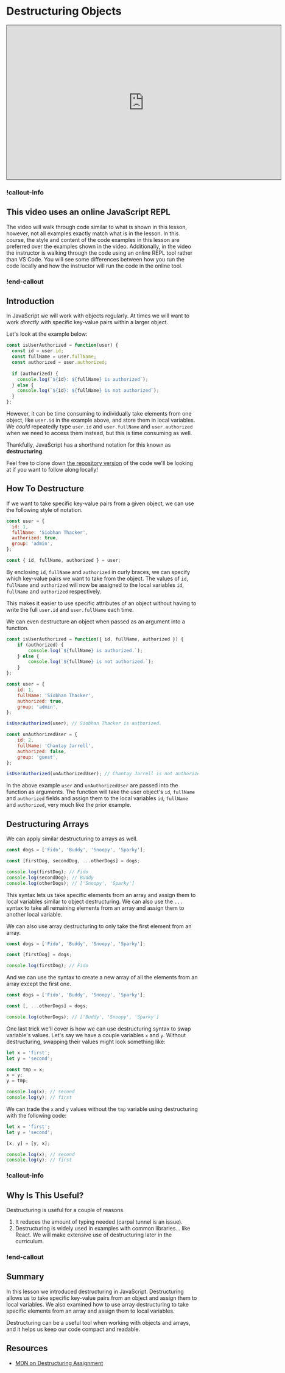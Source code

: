 # Destructuring Objects

<iframe src="https://adaacademy.hosted.panopto.com/Panopto/Pages/Embed.aspx?pid=451968fb-cee3-408a-b3c8-ade2000e6320&autoplay=false&offerviewer=true&showtitle=true&showbrand=false&captions=true&interactivity=all" height="405" width="720" style="border: 1px solid #464646;" allowfullscreen allow="autoplay"></iframe>

### !callout-info

## This video uses an online JavaScript REPL

The video will walk through code similar to what is shown in this lesson, however, not all examples exactly match what is in the lesson. In this course, the style and content of the code examples in this lesson are preferred over the examples shown in the video. Additionally, in the video the instructor is walking through the code using an online REPL tool rather than VS Code. You will see some differences between how you run the code locally and how the instructor will run the code in the online tool. 

### !end-callout

## Introduction

In JavaScript we will work with objects regularly. At times we will want to work _directly_ with specific key-value pairs within a larger object.  

Let's look at the example below:

```javascript
const isUserAuthorized = function(user) {
  const id = user.id;
  const fullName = user.fullName;
  const authorized = user.authorized;
  
  if (authorized) {
    console.log(`${id}: ${fullName} is authorized`);
  } else {
    console.log(`${id}: ${fullName} is not authorized`);
  }
};
```

However, it can be time consuming to individually take elements from one object, like `user.id` in the example above, and store them in local variables.  We _could_ repeatedly type `user.id` and `user.fullName` and `user.authorized` when we need to access them instead, but this is time consuming as well. 

Thankfully, JavaScript has a shorthand notation for this known as **destructuring**.

Feel free to clone down [the repository version](https://github.com/AdaGold/destructuring-objects-js) of the code we'll be looking at if you want to follow along locally!

## How To Destructure

If we want to take specific key-value pairs from a given object, we can use the following style of notation.

```javascript
const user = {
  id: 1,
  fullName: 'Siobhan Thacker',
  authorized: true,
  group: 'admin',
};

const { id, fullName, authorized } = user;
```

By enclosing  `id`, `fullName` and `authorized` in curly braces, we can specify which key-value pairs we want to take from the object.  The values of `id`, `fullName` and `authorized` will now be assigned to the local variables `id`, `fullName` and `authorized` respectively.

This makes it easier to use specific attributes of an object without having to write the full `user.id` and `user.fullName` each time.

We can even destructure an object when passed as an argument into a function.

```javascript
const isUserAuthorized = function({ id, fullName, authorized }) {
    if (authorized) {
        console.log(`${fullName} is authorized.`);
    } else {
        console.log(`${fullName} is not authorized.`);
    }    
};

const user = {
    id: 1,
    fullName: 'Siobhan Thacker',
    authorized: true,
    group: 'admin',
};

isUserAuthorized(user); // Siobhan Thacker is authorized.

const unAuthorizedUser = {
    id: 2,
    fullName: 'Chantay Jarrell',
    authorized: false,
    group: 'guest',
};

isUserAuthorized(unAuthorizedUser); // Chantay Jarrell is not authorized.
```

In the above example `user` and `unAuthorizedUser` are passed into the function as arguments. The function will take the user object's `id`, `fullName` and `authorized` fields and assign them to the local variables `id`, `fullName` and `authorized`, very much like the prior example.

## Destructuring Arrays

We can apply similar destructuring to arrays as well.

```javascript
const dogs = ['Fido', 'Buddy', 'Snoopy', 'Sparky'];

const [firstDog, secondDog, ...otherDogs] = dogs;

console.log(firstDog); // Fido
console.log(secondDog); // Buddy
console.log(otherDogs); // ['Snoopy', 'Sparky']
```

This syntax lets us take specific elements from an array and assign them to local variables similar to object destructuring.  We can also use the `...` syntax to take all remaining elements from an array and assign them to another local variable.

We can also use array destructuring to only take the first element from an array.

```javascript
const dogs = ['Fido', 'Buddy', 'Snoopy', 'Sparky'];

const [firstDog] = dogs;

console.log(firstDog); // Fido
```

And we can use the syntax to create a new array of all the elements from an array except the first one.

```javascript
const dogs = ['Fido', 'Buddy', 'Snoopy', 'Sparky'];

const [, ...otherDogs] = dogs;

console.log(otherDogs); // ['Buddy', 'Snoopy', 'Sparky']
```

One last trick we'll cover is how we can use destructuring syntax to swap variable's values. Let's say we have a couple variables `x` and `y`. Without destructuring, swapping their values might look something like:

```javascript
let x = 'first';
let y = 'second';

const tmp = x;
x = y;
y = tmp;

console.log(x); // second
console.log(y); // first
```

We can trade the `x` and `y` values without the `tmp` variable using destructuring with the following code:

```javascript
let x = 'first';
let y = 'second';

[x, y] = [y, x];

console.log(x); // second
console.log(y); // first
```

<!-- available callout types: info, success, warning, danger, secondary, star  -->
### !callout-info

## Why Is This Useful?

Destructuring is useful for a couple of reasons.  

1.  It reduces the amount of typing needed (carpal tunnel is an issue).
1.  Destructuring is widely used in examples with common libraries... like React.  We will make extensive use of destructuring later in the curriculum.

### !end-callout

<!-- temporarily commented until we can complete this section
## Object Shorthand
-->

## Summary

In this lesson we introduced destructuring in JavaScript.  Destructuring allows us to take specific key-value pairs from an object and assign them to local variables.  We also examined how to use array destructuring to take specific elements from an array and assign them to local variables.

Destructuring can be a useful tool when working with objects and arrays, and it helps us keep our code compact and readable.

## Resources

- [MDN on Destructuring Assignment](https://developer.mozilla.org/en-US/docs/Web/JavaScript/Reference/Operators/Destructuring_assignment)
